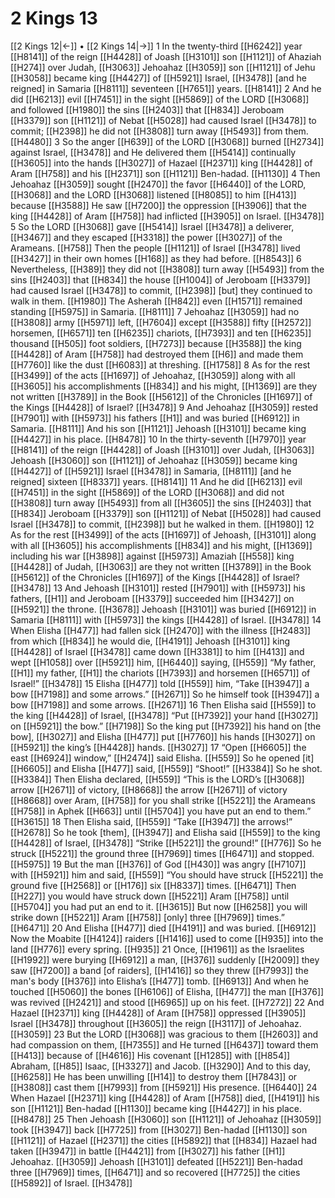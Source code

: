 # 2 Kings 13
[[2 Kings 12|←]] • [[2 Kings 14|→]]
1 In the twenty-third [[H6242]] year [[H8141]] of the reign [[H4428]] of Joash [[H3101]] son [[H1121]] of Ahaziah [[H274]] over Judah, [[H3063]] Jehoahaz [[H3059]] son [[H1121]] of Jehu [[H3058]] became king [[H4427]] of [[H5921]] Israel, [[H3478]] [and he reigned] in Samaria [[H8111]] seventeen [[H7651]] years. [[H8141]] 
2 And he did [[H6213]] evil [[H7451]] in the sight [[H5869]] of the LORD [[H3068]] and followed [[H1980]] the sins [[H2403]] that [[H834]] Jeroboam [[H3379]] son [[H1121]] of Nebat [[H5028]] had caused Israel [[H3478]] to commit; [[H2398]] he did not [[H3808]] turn away [[H5493]] from them. [[H4480]] 
3 So the anger [[H639]] of the LORD [[H3068]] burned [[H2734]] against Israel, [[H3478]] and He delivered them [[H5414]] continually [[H3605]] into the hands [[H3027]] of Hazael [[H2371]] king [[H4428]] of Aram [[H758]] and his [[H2371]] son [[H1121]] Ben-hadad. [[H1130]] 
4 Then Jehoahaz [[H3059]] sought [[H2470]] the favor [[H6440]] of the LORD, [[H3068]] and the LORD [[H3068]] listened [[H8085]] to him [[H413]] because [[H3588]] He saw [[H7200]] the oppression [[H3906]] that the king [[H4428]] of Aram [[H758]] had inflicted [[H3905]] on Israel. [[H3478]] 
5 So the LORD [[H3068]] gave [[H5414]] Israel [[H3478]] a deliverer, [[H3467]] and they escaped [[H3318]] the power [[H3027]] of the Arameans. [[H758]] Then the people [[H1121]] of Israel [[H3478]] lived [[H3427]] in their own homes [[H168]] as they had before. [[H8543]] 
6 Nevertheless, [[H389]] they did not [[H3808]] turn away [[H5493]] from the sins [[H2403]] that [[H834]] the house [[H1004]] of Jeroboam [[H3379]] had caused Israel [[H3478]] to commit, [[H2398]] [but] they continued to walk in them. [[H1980]] The Asherah [[H842]] even [[H1571]] remained standing [[H5975]] in Samaria. [[H8111]] 
7 Jehoahaz [[H3059]] had no [[H3808]] army [[H5971]] left, [[H7604]] except [[H3588]] fifty [[H2572]] horsemen, [[H6571]] ten [[H6235]] chariots, [[H7393]] and ten [[H6235]] thousand [[H505]] foot soldiers, [[H7273]] because [[H3588]] the king [[H4428]] of Aram [[H758]] had destroyed them [[H6]] and made them [[H7760]] like the dust [[H6083]] at threshing. [[H1758]] 
8 As for the rest [[H3499]] of the acts [[H1697]] of Jehoahaz, [[H3059]] along with all [[H3605]] his accomplishments [[H834]] and his might, [[H1369]] are they not written [[H3789]] in the Book [[H5612]] of the Chronicles [[H1697]] of the Kings [[H4428]] of Israel? [[H3478]] 
9 And Jehoahaz [[H3059]] rested [[H7901]] with [[H5973]] his fathers [[H1]] and was buried [[H6912]] in Samaria. [[H8111]] And his son [[H1121]] Jehoash [[H3101]] became king [[H4427]] in his place. [[H8478]] 
10 In the thirty-seventh [[H7970]] year [[H8141]] of the reign [[H4428]] of Joash [[H3101]] over Judah, [[H3063]] Jehoash [[H3060]] son [[H1121]] of Jehoahaz [[H3059]] became king [[H4427]] of [[H5921]] Israel [[H3478]] in Samaria, [[H8111]] [and he reigned] sixteen [[H8337]] years. [[H8141]] 
11 And he did [[H6213]] evil [[H7451]] in the sight [[H5869]] of the LORD [[H3068]] and did not [[H3808]] turn away [[H5493]] from all [[H3605]] the sins [[H2403]] that [[H834]] Jeroboam [[H3379]] son [[H1121]] of Nebat [[H5028]] had caused Israel [[H3478]] to commit, [[H2398]] but he walked in them. [[H1980]] 
12 As for the rest [[H3499]] of the acts [[H1697]] of Jehoash, [[H3101]] along with all [[H3605]] his accomplishments [[H834]] and his might, [[H1369]] including his war [[H3898]] against [[H5973]] Amaziah [[H558]] king [[H4428]] of Judah, [[H3063]] are they not written [[H3789]] in the Book [[H5612]] of the Chronicles [[H1697]] of the Kings [[H4428]] of Israel? [[H3478]] 
13 And Jehoash [[H3101]] rested [[H7901]] with [[H5973]] his fathers, [[H1]] and Jeroboam [[H3379]] succeeded him [[H3427]] on [[H5921]] the throne. [[H3678]] Jehoash [[H3101]] was buried [[H6912]] in Samaria [[H8111]] with [[H5973]] the kings [[H4428]] of Israel. [[H3478]] 
14 When Elisha [[H477]] had fallen sick [[H2470]] with the illness [[H2483]] from which [[H834]] he would die, [[H4191]] Jehoash [[H3101]] king [[H4428]] of Israel [[H3478]] came down [[H3381]] to him [[H413]] and wept [[H1058]] over [[H5921]] him, [[H6440]] saying, [[H559]] “My father, [[H1]] my father, [[H1]] the chariots [[H7393]] and horsemen [[H6571]] of Israel!” [[H3478]] 
15 Elisha [[H477]] told [[H559]] him,  “Take [[H3947]] a bow [[H7198]] and some arrows.” [[H2671]] So he himself took [[H3947]] a bow [[H7198]] and some arrows. [[H2671]] 
16 Then Elisha said [[H559]] to the king [[H4428]] of Israel, [[H3478]] “Put [[H7392]] your hand [[H3027]] on [[H5921]] the bow.” [[H7198]] So the king put [[H7392]] his hand on [the bow], [[H3027]] and Elisha [[H477]] put [[H7760]] his hands [[H3027]] on [[H5921]] the king’s [[H4428]] hands. [[H3027]] 
17 “Open [[H6605]] the east [[H6924]] window,” [[H2474]] said Elisha. [[H559]] So he opened [it] [[H6605]] and Elisha [[H477]] said, [[H559]] “Shoot!” [[H3384]] So he shot. [[H3384]] Then Elisha declared, [[H559]] “This is the LORD’s [[H3068]] arrow [[H2671]] of victory, [[H8668]] the arrow [[H2671]] of victory [[H8668]] over Aram, [[H758]] for you shall strike [[H5221]] the Arameans [[H758]] in Aphek [[H663]] until [[H5704]] you have put an end to them.” [[H3615]] 
18 Then Elisha said, [[H559]] “Take [[H3947]] the arrows!” [[H2678]] So he took [them], [[H3947]] and Elisha said [[H559]] to the king [[H4428]] of Israel, [[H3478]] “Strike [[H5221]] the ground!” [[H776]] So he struck [[H5221]] the ground three [[H7969]] times [[H6471]] and stopped. [[H5975]] 
19 But the man [[H376]] of God [[H430]] was angry [[H7107]] with [[H5921]] him and said, [[H559]] “You should have struck [[H5221]] the ground five [[H2568]] or [[H176]] six [[H8337]] times. [[H6471]] Then [[H227]] you would have struck down [[H5221]] Aram [[H758]] until [[H5704]] you had put an end to it. [[H3615]] But now [[H6258]] you will strike down [[H5221]] Aram [[H758]] [only] three [[H7969]] times.” [[H6471]] 
20 And Elisha [[H477]] died [[H4191]] and was buried. [[H6912]] Now the Moabite [[H4124]] raiders [[H1416]] used to come [[H935]] into the land [[H776]] every spring. [[H935]] 
21 Once, [[H1961]] as the Israelites [[H1992]] were burying [[H6912]] a man, [[H376]] suddenly [[H2009]] they saw [[H7200]] a band [of raiders], [[H1416]] so they threw [[H7993]] the man's body [[H376]] into Elisha’s [[H477]] tomb. [[H6913]] And when he touched [[H5060]] the bones [[H6106]] of Elisha, [[H477]] the man [[H376]] was revived [[H2421]] and stood [[H6965]] up on his feet. [[H7272]] 
22 And Hazael [[H2371]] king [[H4428]] of Aram [[H758]] oppressed [[H3905]] Israel [[H3478]] throughout [[H3605]] the reign [[H3117]] of Jehoahaz. [[H3059]] 
23 But the LORD [[H3068]] was gracious to them [[H2603]] and had compassion on them, [[H7355]] and He turned [[H6437]] toward them [[H413]] because of [[H4616]] His covenant [[H1285]] with [[H854]] Abraham, [[H85]] Isaac, [[H3327]] and Jacob. [[H3290]] And to this day, [[H6258]] He has been unwilling [[H14]] to destroy them [[H7843]] or [[H3808]] cast them [[H7993]] from [[H5921]] His presence. [[H6440]] 
24 When Hazael [[H2371]] king [[H4428]] of Aram [[H758]] died, [[H4191]] his son [[H1121]] Ben-hadad [[H1130]] became king [[H4427]] in his place. [[H8478]] 
25 Then Jehoash [[H3060]] son [[H1121]] of Jehoahaz [[H3059]] took [[H3947]] back [[H7725]] from [[H3027]] Ben-hadad [[H1130]] son [[H1121]] of Hazael [[H2371]] the cities [[H5892]] that [[H834]] Hazael had taken [[H3947]] in battle [[H4421]] from [[H3027]] his father [[H1]] Jehoahaz. [[H3059]] Jehoash [[H3101]] defeated [[H5221]] Ben-hadad three [[H7969]] times, [[H6471]] and so recovered [[H7725]] the cities [[H5892]] of Israel. [[H3478]] 
